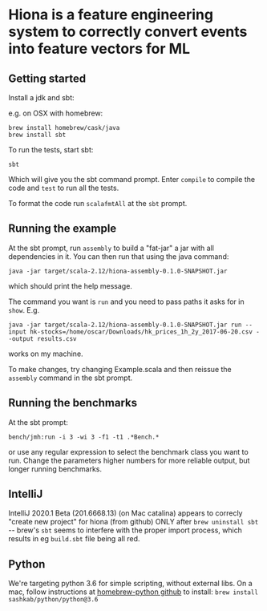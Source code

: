 # Hiona is a feature engineering system to correctly convert events into feature vectors for ML

## Getting started
Install a jdk and sbt:

e.g. on OSX with homebrew:

```
brew install homebrew/cask/java
brew install sbt
```

To run the tests, start sbt:
```
sbt
```
Which will give you the sbt command prompt. Enter `compile` to compile the code and `test` to run
all the tests.

To format the code run `scalafmtAll` at the `sbt` prompt.

## Running the example

At the sbt prompt, run `assembly` to build a "fat-jar" a jar with all dependencies in it. You can
then run that using the java command:

```
java -jar target/scala-2.12/hiona-assembly-0.1.0-SNAPSHOT.jar
```
which should print the help message.

The command you want is `run` and you need to pass paths it asks for in `show`. E.g.
```
java -jar target/scala-2.12/hiona-assembly-0.1.0-SNAPSHOT.jar run --input hk-stocks=/home/oscar/Downloads/hk_prices_1h_2y_2017-06-20.csv --output results.csv
```

works on my machine.

To make changes, try changing Example.scala and then reissue the `assembly` command in the sbt
prompt.

## Running the benchmarks

At the sbt prompt:
```
bench/jmh:run -i 3 -wi 3 -f1 -t1 .*Bench.*
```
or use any regular expression to select the benchmark class you want to run. Change the parameters
higher numbers for more reliable output, but longer running benchmarks.

## IntelliJ

IntelliJ 2020.1 Beta (201.6668.13) (on Mac catalina)
appears to correcly "create new project" for hiona (from github)
ONLY after `brew uninstall sbt` -- brew's `sbt` seems to
interfere with the proper import process, which results in eg `build.sbt`
file being all red. 

## Python
We're targeting python 3.6 for simple scripting, without external libs.
On a mac, follow instructions at [homebrew-python github](https://github.com/sashkab/homebrew-python) to install:
`brew install sashkab/python/python@3.6`
